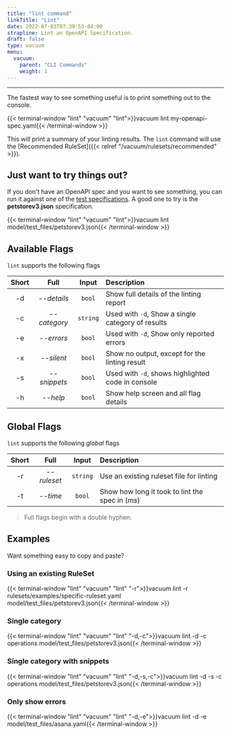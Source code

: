 ```yaml
---
title: "lint command"
linkTitle: "Lint"
date: 2022-07-03T07:39:53-04:00
strapline: Lint an OpenAPI Specification.
draft: false
type: vacuum
menu:
  vacuum:
    parent: "CLI Commands"
    weight: 1
---
```


---

The fastest way to see something useful is to print something out to the console.

{{< terminal-window 
    "lint" 
    "vacuum" 
    "lint">}}vacuum lint my-openapi-spec.yaml{{< /terminal-window >}}

This will print a summary of your linting results. The `lint` command will use the 
[Recommended RuleSet]({{< relref "/vacuum/rulesets/recommended" >}}).

## Just want to try things out?

If you don't have an OpenAPI spec and you want to see something, you can run it against one of the
[test specifications](https://github.com/daveshanley/vacuum/tree/main/model/test_files). A good one to try
is the **petstorev3.json** specification.

{{< terminal-window
"lint"
"vacuum"
"lint">}}vacuum lint model/test_files/petstorev3.json{{< /terminal-window >}}

## Available Flags

`lint` supports the following flags

| Short |     Full     |  Input   | Description                                       |
|:-----:|:------------:|:--------:|:--------------------------------------------------|
|  -d   | _--details_  |  `bool`  | Show full details of the linting report           |
|  -c   | _--category_ | `string` | Used with `-d`, Show a single category of results |
|  -e   |  _--errors_  |  `bool`  | Used with `-d`, Show only reported errors         |
|  -x   |  _--silent_  |  `bool`  | Show no output, except for the linting result     |
|  -s   | _--snippets_ |  `bool`  | Used with `-d`, shows highlighted code in console |
|  -h   |   _--help_   |  `bool`  | Show help screen and all flag details             |

## Global Flags

`lint` supports the following _global_ flags

| Short |     Full     |  Input   | Description                                       |
|:-----:|:------------:|:--------:|:--------------------------------------------------|
|  -r   | _--ruleset_  | `string` | Use an existing ruleset file for linting          |
|  -t   |   _--time_   |  `bool`  | Show how long it took to lint the spec in (_ms_)  |

> Full flags begin with a double hyphen.

## Examples

Want something easy to copy and paste?

### Using an existing RuleSet

{{< terminal-window
"lint"
"vacuum"
"lint"
"-r">}}vacuum lint -r rulesets/examples/specific-ruleset.yaml \
model/test_files/petstorev3.json{{< /terminal-window >}}


### Single category

{{< terminal-window
"lint"
"vacuum"
"lint"
"-d,-c">}}vacuum lint -d -c operations model/test_files/petstorev3.json{{< /terminal-window >}}

### Single category with snippets

{{< terminal-window
"lint"
"vacuum"
"lint"
"-d,-s,-c">}}vacuum lint -d -s -c operations model/test_files/petstorev3.json{{< /terminal-window >}}

### Only show errors 

{{< terminal-window
"lint"
"vacuum"
"lint"
"-d,-e">}}vacuum lint -d -e model/test_files/asana.yaml{{< /terminal-window >}}


